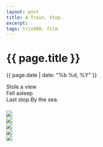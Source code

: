 ```yaml
---
layout: post
title: A Train. Stop.
excerpt: 
tags: trix400, film
---
```



{{ page.title }}
================
<div class="pdate"> {{ page.date | date: "%b %d, %Y" }} </div>


<div class="row">

<div class="col-xs-12">
<p>
Stole a view<br/>
Fell asleep <br/>
Last stop.By the sea.
</p>


	
<div id="demo6" class="flex-images" style="padding-top:0.5em;">

<div class="item" data-w="900" data-h="579">
	<div class="img"><a href="{{ site.url }}/images/photos/train/t-aAB012.jpg"><img src="{{ site.url }}/images/blank.gif" data-src="{{ site.url }}/images/photos/train/st-bord-aAB012.jpg"></a></div>
</div>
<div class="item" data-w="900" data-h="579">
	<div class="img"><a href="{{ site.url }}/images/photos/train/t-aAB013.jpg"><img src="{{ site.url }}/images/blank.gif" data-src="{{ site.url }}/images/photos/train/st-bord-aAB013.jpg"></a></div>
</div>
<div class="item" data-w="900" data-h="579">
	<div class="img"><a href="{{ site.url }}/images/photos/train/t-aAB014.jpg"><img src="{{ site.url }}/images/blank.gif" data-src="{{ site.url }}/images/photos/train/st-bord-aAB014.jpg"></a></div>
</div>
<div class="item" data-w="900" data-h="579">
	<div class="img"><a href="{{ site.url }}/images/photos/train/t-aAA005.jpg"><img src="{{ site.url }}/images/blank.gif" data-src="{{ site.url }}/images/photos/train/st-bord-aAA005.jpg"></a></div>
</div>
<div class="item" data-w="900" data-h="823" data-solo="y">
	<div class="img"><a href="{{ site.url }}/images/photos/train/t-aAB017.jpg"><img src="{{ site.url }}/images/blank.gif" data-src="{{ site.url }}/images/photos/train/st-bord-aAB017.jpg"></a></div>
</div>

</div>

<script>
$('#demo6').flexImages({ rowHeight:900 , truncate: 0});
</script>


</div>

</div>


